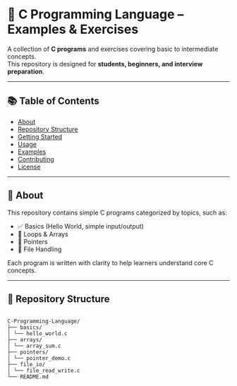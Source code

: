 # 🧠 C Programming Language – Examples & Exercises

A collection of **C programs** and exercises covering basic to intermediate concepts.  
This repository is designed for **students, beginners, and interview preparation**.

---

## 📚 Table of Contents

- [About](#about)  
- [Repository Structure](#repository-structure)  
- [Getting Started](#getting-started)  
- [Usage](#usage)  
- [Examples](#examples)  
- [Contributing](#contributing)  
- [License](#license)

---

## 📝 About

This repository contains simple C programs categorized by topics, such as:

- ✅ Basics (Hello World, simple input/output)  
- 🔁 Loops & Arrays  
- 🧭 Pointers  
- 📂 File Handling  

Each program is written with clarity to help learners understand core C concepts.

---

## 📂 Repository Structure

```plaintext

C-Programming-Language/
├── basics/
│ └── hello_world.c
├── arrays/
│ └── array_sum.c
├── pointers/
│ └── pointer_demo.c
├── file_io/
│ └── file_read_write.c
└── README.md
